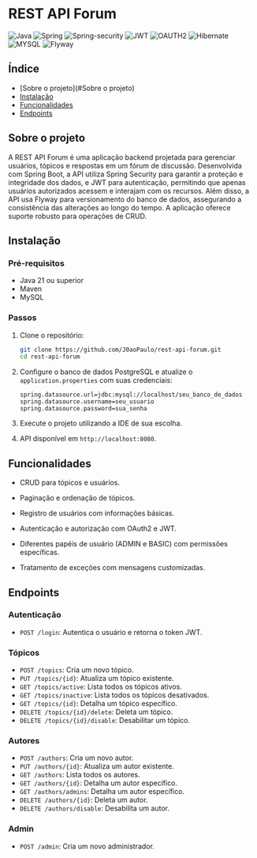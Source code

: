 # REST API Forum

![Java](https://img.shields.io/badge/java-%23ED8B00.svg?style=for-the-badge&logo=openjdk&logoColor=white)
![Spring](https://img.shields.io/badge/Spring_Boot-F2F4F9?style=for-the-badge&logo=spring-boot)
![Spring-security](https://img.shields.io/badge/Spring_Security-6DB50F?style=for-the-badge&logo=Spring-Security&logoColor=white)
![JWT](https://img.shields.io/badge/JSON%20Web%20Tokens-46317c.svg?style=for-the-badge&logo=JSON-Web-Tokens&logoColor=white)
![OAUTH2](https://img.shields.io/badge/OAUTH2-%23E84242?style=for-the-badge&logo=OAUTH2&logoColor=953030)
![Hibernate](https://img.shields.io/badge/Hibernate-59666C?style=for-the-badge&logo=Hibernate&logoColor=white)
![MYSQL](https://img.shields.io/badge/MySQL-005C84?style=for-the-badge&logo=mysql&logoColor=white)
![Flyway](https://img.shields.io/badge/Flyway-CC0200.svg?style=for-the-badge&logo=Flyway&logoColor=white)

## Índice

- [Sobre o projeto](#Sobre o projeto)
- [Instalação](#instalação)
- [Funcionalidades](#Funcionalidades)
- [Endpoints](#endpoints)


## Sobre o projeto

A REST API Forum é uma aplicação backend projetada para gerenciar usuários, tópicos e respostas em um fórum de discussão. 
Desenvolvida com Spring Boot, a API utiliza Spring Security para garantir a proteção e integridade dos dados, e JWT para autenticação, permitindo que apenas usuários autorizados acessem e interajam com os recursos. 
Além disso, a API usa Flyway para versionamento do banco de dados, assegurando a consistência das alterações ao longo do tempo. 
A aplicação oferece suporte robusto para operações de CRUD. 

## Instalação

### Pré-requisitos

- Java 21 ou superior
- Maven
- MySQL

### Passos

1. Clone o repositório:

    ```bash
    git clone https://github.com/J0aoPaulo/rest-api-forum.git
    cd rest-api-forum
    ```

2. Configure o banco de dados PostgreSQL e atualize o `application.properties` com suas credenciais:

    ```properties
    spring.datasource.url=jdbc:mysql://localhost/seu_banco_de_dados
    spring.datasource.username=seu_usuario
    spring.datasource.password=sua_senha
    ```

3. Execute o projeto utilizando a IDE de sua escolha.

4. API disponível em `http://localhost:8080`.

## Funcionalidades
- CRUD para tópicos e usuários.

- Paginação e ordenação de tópicos.

- Registro de usuários com informações básicas.

- Autenticação e autorização com OAuth2 e JWT.

- Diferentes papéis de usuário (ADMIN e BASIC) com permissões específicas.

- Tratamento de exceções com mensagens customizadas.

## Endpoints

### Autenticação

- `POST /login`: Autentica o usuário e retorna o token JWT.

### Tópicos

- `POST /topics`: Cria um novo tópico.
- `PUT /topics/{id}`: Atualiza um tópico existente.
- `GET /topics/active`: Lista todos os tópicos ativos.
- `GET /topics/inactive`: Lista todos os tópicos desativados.
- `GET /topics/{id}`: Detalha um tópico específico.
- `DELETE /topics/{id}/delete`: Deleta um tópico.
- `DELETE /topics/{id}/disable`: Desabilitar um tópico.

### Autores

- `POST /authors`: Cria um novo autor.
- `PUT /authors/{id}`: Atualiza um autor existente.
- `GET /authors`: Lista todos os autores.
- `GET /authors/{id}`: Detalha um autor específico.
- `GET /authors/admins`: Detalha um autor específico.
- `DELETE /authors/{id}`: Deleta um autor.
- `DELETE /authors/disable`: Desabilita um autor.

### Admin

- `POST /admin`: Cria um novo administrador.
